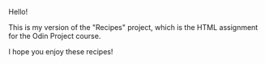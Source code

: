 Hello!

This is my version of the "Recipes" project, which is the HTML assignment for the Odin Project course.

I hope you enjoy these recipes!